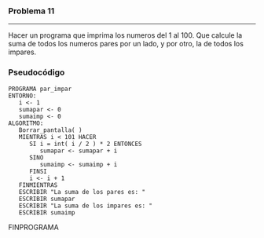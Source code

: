 ### Problema 11
---------------
Hacer un programa que imprima los numeros del 1 al 100. Que calcule la
suma de todos los numeros pares por un lado, y por otro, la de todos los
impares.

### Pseudocódigo
	PROGRAMA par_impar
	ENTORNO:
	   i <- 1
	   sumapar <- 0
	   sumaimp <- 0
	ALGORITMO:
	   Borrar_pantalla( )
	   MIENTRAS i < 101 HACER
	      SI i = int( i / 2 ) * 2 ENTONCES
	         sumapar <- sumapar + i
	      SINO
	         sumaimp <- sumaimp + i
	      FINSI
	      i <- i + 1
	   FINMIENTRAS
	   ESCRIBIR "La suma de los pares es: "
	   ESCRIBIR sumapar
	   ESCRIBIR "La suma de los impares es: "
	   ESCRIBIR sumaimp
FINPROGRAMA
